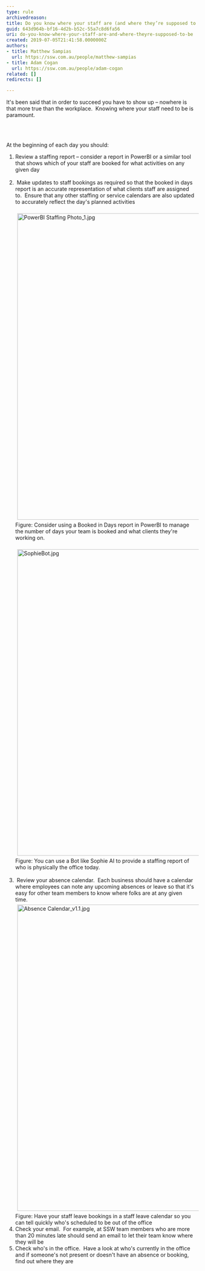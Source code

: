 ```yaml
---
type: rule
archivedreason: 
title: Do you know where your staff are (and where they’re supposed to be)?
guid: 643d964b-bf16-4d2b-b52c-55a7c8d6fa56
uri: do-you-know-where-your-staff-are-and-where-theyre-supposed-to-be
created: 2019-07-05T21:41:58.0000000Z
authors:
- title: Matthew Sampias
  url: https://ssw.com.au/people/matthew-sampias
- title: Adam Cogan
  url: https://ssw.com.au/people/adam-cogan
related: []
redirects: []

---
```



<p class="ssw15-rteElement-P">​​​​It's been said that in order to succeed you have to show up – nowhere is that more true than the workplace.&#160; Knowing where your staff need to be is paramount.<br></p>
<br><excerpt class='endintro'></excerpt><br>
<p class="ssw15-rteElement-P">​At the beginning of each day you should&#58;<br></p>
<ol>
      <li>Review a staffing report – consider a report in PowerBI or a similar tool that shows which of your staff are booked for what activities on any given day<br><br></li><li>&#160;Make updates to staff bookings as required so that the booked in days report is an accurate representation of what clients staff are assigned to.&#160; Ensure that any other staffing or service calendars are also updated to accurately reflect the day's planned activities<br><br><img src="/SiteAssets/know-where-your-staff-is/PowerBI%20Staffing%20Photo_1.jpg" alt="PowerBI Staffing Photo_1.jpg" style="margin&#58;5px;width&#58;808px;" />Figure&#58; Consider using a&#160;Booked in Days report in PowerBI to manage the number of days your team is booked and what&#160;clients they're working on.&#160;<br><br><img alt="SophieBot.jpg" src="/SiteAssets/know-where-your-staff-is/SophieBot.jpg" style="margin&#58;5px;width&#58;808px;" />Figure&#58; You can use&#160;a Bot like Sophie AI to provide a staffing report of who is physically&#160;the office today.<br><br></li><li>&#160;Review your absence calendar.&#160; Each business should have a calendar where employees can note any upcoming absences or leave so that it's easy for other team members to know where folks are at any given time.&#160;<br><img src="/SiteAssets/know-where-your-staff-is/Absence%20Calendar_v1.1.jpg" alt="Absence Calendar_v1.1.jpg" style="margin&#58;5px;width&#58;808px;" />Figure&#58; Have your staff leave bookings in a staff leave calendar so you can tell quickly who's scheduled to be out of the office</li><li>Check your email.&#160; For example, at SSW team members who are more than 20 minutes late should send an email to let their team know where they will be<br></li><li>Check who's in the office.&#160; Have a look at who's currently in the office and if someone's not present or doesn't have an absence or booking, find out where they are​<br></li></ol>


